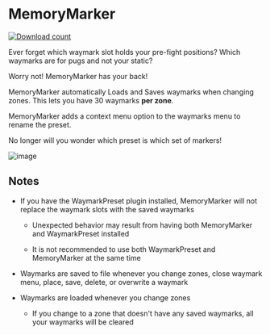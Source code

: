 # MemoryMarker
[![Download count](https://img.shields.io/endpoint?url=https://qzysathwfhebdai6xgauhz4q7m0mzmrf.lambda-url.us-east-1.on.aws/MemoryMarker)](https://github.com/MidoriKami/MemoryMarker)

Ever forget which waymark slot holds your pre-fight positions? Which waymarks are for pugs and not your static?

Worry not! MemoryMarker has your back!

MemoryMarker automatically Loads and Saves waymarks when changing zones. This lets you have 30 waymarks **per zone**.

MemoryMarker adds a context menu option to the waymarks menu to rename the preset.

No longer will you wonder which preset is which set of markers!

![image](https://user-images.githubusercontent.com/9083275/215379965-92ca1091-0182-407a-9750-5c3e07a67336.png)

## Notes

- If you have the WaymarkPreset plugin installed, MemoryMarker will not replace the waymark slots with the saved waymarks

  - Unexpected behavior may result from having both MemoryMarker and WaymarkPreset installed
  
  - It is not recommended to use both WaymarkPreset and MemoryMarker at the same time

- Waymarks are saved to file whenever you change zones, close waymark menu, place, save, delete, or overwrite a waymark

- Waymarks are loaded whenever you change zones

  - If you change to a zone that doesn't have any saved waymarks, all your waymarks will be cleared
